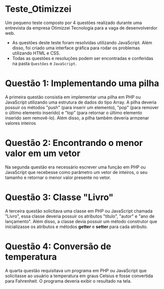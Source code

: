 # Teste_Otimizzei
Um pequeno teste composto por 4 questões realizado durante uma entrevista da empresa Otimizzei Tecnologia para a vaga de desenvolverdor web. 
* As questões deste teste foram resolvidas utilizando JavaScript. Além disso, foi criado uma interface gráfica para rodar os problemas utilizando HTML e CSS. 
* Todas as questões e resoluções podem ser encontradas e conferidas na pasta ``Questões`` e ``JavaScript``.

# Questão 1: Implementando uma pilha 
A primeira questão consistia em implementar uma pilha em PHP ou JavaScript utilizando uma estrutura de dados do tipo Array. A pilha deveria possuir os métodos "push" (para inserir um elemento), "pop" (para remover o último elemento inserido) e "top" (para retornar o último elemento inserido sem removê-lo). Além disso, a pilha também deveria armzenar valores inteiros

# Questão 2: Encontrando o menor valor em um vetor
Na segunda questão era necessário escrever uma função em PHP ou JavaScript que recebesse como parâmetro um vetor de inteiros, o seu tamanho e retornar o menor valor presente no vetor.

# Questão 3: Classe "Livro" 
A terceira questão solicitava uma classe em PHP ou JavaScript chamada "Livro", essa classe deveria possuir os atributos "título", "autor" e "ano de lançamento". Além disso, a classe devia possuir um método construtor que inicializasse os atributos e métodos **getter** e **setter** para cada atributo.

# Questão 4: Conversão de temperatura
A quarta questão requisitava um programa em PHP ou JavaScript que solicitasse ao usuário a temperatura em graus Celsius e fosse convertida para Fahrenheit. O programa deveria exibir o resultado na tela.


